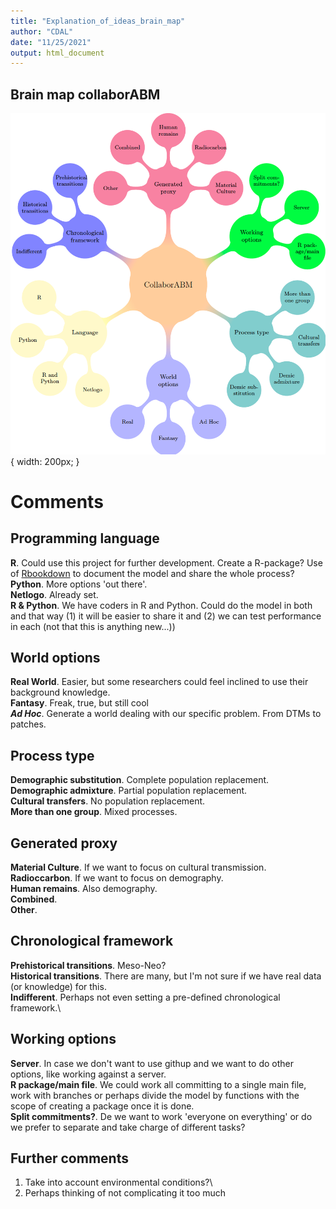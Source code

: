 ```yaml
---
title: "Explanation_of_ideas_brain_map"
author: "CDAL"
date: "11/25/2021"
output: html_document
---
```

## Brain map collaborABM

![](doc/brain_map_colabm.png){ width: 200px; }

# Comments

## Programming language

**R**. Could use this project for further development. Create a R-package? Use of [Rbookdown](https://bookdown.org/yihui/bookdown/get-started.html) to document the model and share the whole process?\
**Python**. More options 'out there'.\
**Netlogo**. Already set.\
**R & Python**. We have coders in R and Python. Could do the model in both and that way (1) it will be easier to share it and (2) we can test performance in each (not that this is anything new...))

## World options
**Real World**. Easier, but some researchers could feel inclined to use their background knowledge.\
**Fantasy**. Freak, true, but still cool\
***Ad Hoc***. Generate a world dealing with our specific problem. From DTMs to patches.

## Process type
**Demographic substitution**. Complete population replacement.\
**Demographic admixture**. Partial population replacement.\
**Cultural transfers**. No population replacement.\
**More than one group**. Mixed processes.

## Generated proxy
**Material Culture**. If we want to focus on cultural transmission.\
**Radioccarbon**. If we want to focus on demography.\
**Human remains**. Also demography.\
**Combined**.\
**Other**.

## Chronological framework

**Prehistorical transitions**. Meso-Neo?\
**Historical transitions**. There are many, but I'm not sure if we have real data (or knowledge) for this.\
**Indifferent**. Perhaps not even setting a pre-defined chronological framework.\

## Working options
**Server**. In case we don't want to use githup and we want to do other options, like working against a server.\
**R package/main file**. We could work all committing to a single main file, work with branches or perhaps divide the model by functions with the scope of creating a package once it is done.\
**Split commitments?**. De we want to work 'everyone on everything' or do we prefer to separate and take charge of different tasks?

## Further comments
1. Take into account environmental conditions?\
2. Perhaps thinking of not complicating it too much
